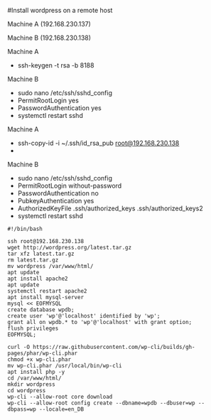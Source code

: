 #Install wordpress on a remote host

Machine A (192.168.230.137)

Machine B (192.168.230.138)

Machine A 
- ssh-keygen -t rsa -b 8188

Machine B
- sudo nano /etc/ssh/sshd_config
- PermitRootLogin yes
- PasswordAuthentication yes
- systemctl restart sshd

Machine A
- ssh-copy-id -i ~/.ssh/id_rsa_pub root@192.168.230.138
- <Enter Password>

Machine B
- sudo nano /etc/ssh/sshd_config
- PermitRootLogin without-password
- PasswordAuthentication no
- PubkeyAuthentication yes
- AuthorizedKeyFile .ssh/authorized_keys .ssh/authorized_keys2 
- systemctl restart sshd
```
#!/bin/bash

ssh root@192.168.230.138
wget http://wordpress.org/latest.tar.gz
tar xfz latest.tar.gz
rm latest.tar.gz
mv wordpress /var/www/html/
apt update
apt install apache2
apt update
systemctl restart apache2
apt install mysql-server
mysql << EOFMYSQL
create database wpdb;
create user 'wp'@'localhost' identified by 'wp';
grant all on wpdb.* to 'wp'@'localhost' with grant option;
flush privileges
EOFMYSQL;

curl -O https://raw.githubusercontent.com/wp-cli/builds/gh-pages/phar/wp-cli.phar
chmod +x wp-cli.phar
mv wp-cli.phar /usr/local/bin/wp-cli
apt install php -y
cd /var/www/html/
mkdir wordpress
cd wordpress
wp-cli --allow-root core download
wp-cli --allow-root config create --dbname=wpdb --dbuser=wp --dbpass=wp --locale=en_DB
```